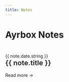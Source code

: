 ```yaml
---
title: Notes
---
```


<script setup lang="ts">
import { data } from '/data/notes.data'

function getDateTime(time: number) {
  return new Date(time).toISOString()
}
</script>

# Ayrbox Notes

<ul class="blog-list">
  <li class="blog-entry" v-for="note of data">
    <article>
      <time :datetime="getDateTime(note.date.time)">{{
        note.date.string
      }}</time>
      <h2 class="title">
        <a :href="note.url">{{ note.title }}</a>
      </h2>
      <div
        v-if="note.excerpt"
        v-html="note.excerpt"
      ></div>
      <div class="read-more">
        <a class="link" aria-label="read more" :href="note.url">Read more →</a>
      </div>
    </article>
  </li>
</ul>

<style scoped>
.blog-list {
  list-style-type: none;
  padding: 0;
}
.blog-entry {
  margin-top: 3em;
  border-bottom: 1px solid var(--vp-c-divider);
}
.blog-entry time {
  font-size: 14px;
}
.title {
  border: none;
  margin-top: 0;
  padding-top: 0;
  font-size: 22px;
}
.title a {
  font-weight: 600;
  text-decoration: none;
}
.read-more {
  margin-bottom: 2rem;
}
</style>
